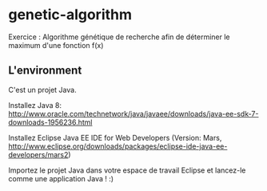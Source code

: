 # genetic-algorithm
Exercice : Algorithme génétique de recherche afin de déterminer le maximum d'une fonction f(x)

## L'environment
C'est un projet Java.

Installez Java 8: http://www.oracle.com/technetwork/java/javaee/downloads/java-ee-sdk-7-downloads-1956236.html

Installez Eclipse Java EE IDE for Web Developers (Version: Mars, http://www.eclipse.org/downloads/packages/eclipse-ide-java-ee-developers/mars2)

Importez le projet Java dans votre espace de travail Eclipse et lancez-le comme une application Java ! :)
